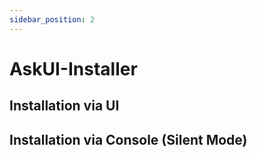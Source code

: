 ```yaml
---
sidebar_position: 2
---
```


# AskUI-Installer

## Installation via UI

## Installation via Console (Silent Mode)